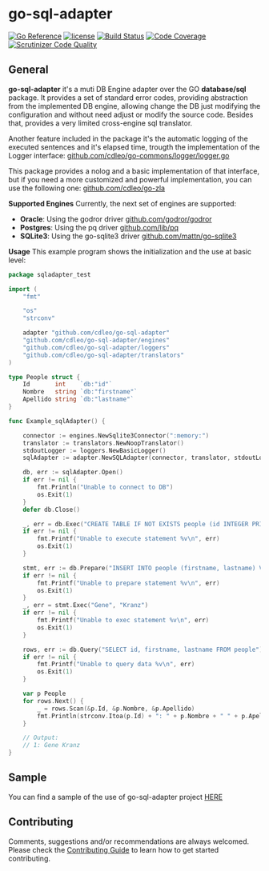 # go-sql-adapter

[![Go Reference](http://img.shields.io/badge/godoc-reference-blue.svg?style=flat)](https://pkg.go.dev/github.com/cdleo/go-sql-adapter) [![license](http://img.shields.io/badge/license-MIT-red.svg?style=flat)](https://raw.githubusercontent.com/cdleo/go-sql-adapter/master/LICENSE) [![Build Status](https://scrutinizer-ci.com/g/cdleo/go-sql-adapter/badges/build.png?b=main)](https://scrutinizer-ci.com/g/cdleo/go-sql-adapter/build-status/main) [![Code Coverage](https://scrutinizer-ci.com/g/cdleo/go-sql-adapter/badges/coverage.png?b=main)](https://scrutinizer-ci.com/g/cdleo/go-sql-adapter/?branch=main) [![Scrutinizer Code Quality](https://scrutinizer-ci.com/g/cdleo/go-sql-adapter/badges/quality-score.png?b=main)](https://scrutinizer-ci.com/g/cdleo/go-sql-adapter/?branch=main)


## General

**go-sql-adapter** it's a muti DB Engine adapter over the GO **database/sql** package. It provides a set of standard error codes, providing abstraction from the implemented DB engine, allowing change the DB just modifying the configuration and without need adjust or modify the source code.
Besides that, provides a very limited cross-engine sql translator.

Another feature included in the package it's the automatic logging of the executed sentences and it's elapsed time, trougth the implementation of the Logger interface: [github.com/cdleo/go-commons/logger/logger.go](https://github.com/cdleo/go-commons/logger/logger.go)

This package provides a nolog and a basic implementation of that interface, but if you need a more customized and powerful implementation, you can use the following one: [github.com/cdleo/go-zla](https://github.com/cdleo/go-zla)


**Supported Engines**
Currently, the next set of engines are supported:
- **Oracle**: Using the godror driver [github.com/godror/godror](https://github.com/godror/godror)
- **Postgres**: Using the pq driver [github.com/lib/pq](https://github.com/lib/pq)
- **SQLite3**: Using the go-sqlite3 driver [github.com/mattn/go-sqlite3](https://github.com/mattn/go-sqlite3)


**Usage**
This example program shows the initialization and the use at basic level:
```go
package sqladapter_test

import (
	"fmt"

	"os"
	"strconv"

	adapter "github.com/cdleo/go-sql-adapter"
	"github.com/cdleo/go-sql-adapter/engines"
	"github.com/cdleo/go-sql-adapter/loggers"
	"github.com/cdleo/go-sql-adapter/translators"
)

type People struct {
	Id       int    `db:"id"`
	Nombre   string `db:"firstname"`
	Apellido string `db:"lastname"`
}

func Example_sqlAdapter() {

	connector := engines.NewSqlite3Connector(":memory:")
	translator := translators.NewNoopTranslator()
	stdoutLogger := loggers.NewBasicLogger()
	sqlAdapter := adapter.NewSQLAdapter(connector, translator, stdoutLogger)

	db, err := sqlAdapter.Open()
	if err != nil {
		fmt.Println("Unable to connect to DB")
		os.Exit(1)
	}
	defer db.Close()

	_, err = db.Exec("CREATE TABLE IF NOT EXISTS people (id INTEGER PRIMARY KEY, firstname TEXT, lastname TEXT)")
	if err != nil {
		fmt.Printf("Unable to execute statement %v\n", err)
		os.Exit(1)
	}

	stmt, err := db.Prepare("INSERT INTO people (firstname, lastname) VALUES (?, ?)")
	if err != nil {
		fmt.Printf("Unable to prepare statement %v\n", err)
		os.Exit(1)
	}
	_, err = stmt.Exec("Gene", "Kranz")
	if err != nil {
		fmt.Printf("Unable to exec statement %v\n", err)
		os.Exit(1)
	}

	rows, err := db.Query("SELECT id, firstname, lastname FROM people")
	if err != nil {
		fmt.Printf("Unable to query data %v\n", err)
		os.Exit(1)
	}

	var p People
	for rows.Next() {
		_ = rows.Scan(&p.Id, &p.Nombre, &p.Apellido)
		fmt.Println(strconv.Itoa(p.Id) + ": " + p.Nombre + " " + p.Apellido)
	}

	// Output:
	// 1: Gene Kranz
}
```

## Sample

You can find a sample of the use of go-sql-adapter project [HERE](https://github.com/cdleo/go-sql-adapter/blob/master/sqlAdapter_example_test.go)

## Contributing

Comments, suggestions and/or recommendations are always welcomed. Please check the [Contributing Guide](CONTRIBUTING.md) to learn how to get started contributing.
